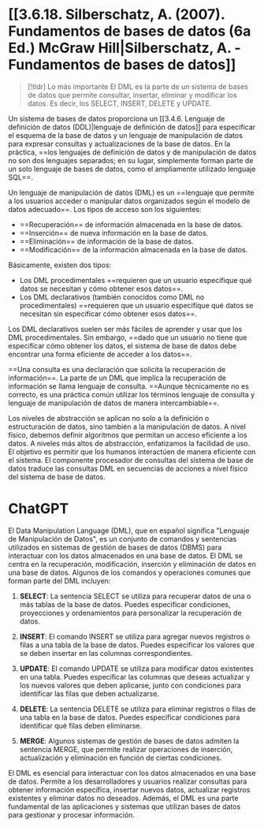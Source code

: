 # [[3.6.18. Silberschatz, A. (2007). Fundamentos de bases de datos (6a Ed.) McGraw Hill|Silberschatz, A. - Fundamentos de bases de datos]]

> [!tldr] Lo más importante
> El DML es la parte de un sistema de bases de datos que permite consultar, insertar, eliminar y modificar los datos. Es decir, los SELECT, INSERT, DELETE y UPDATE.

Un sistema de bases de datos proporciona un [[3.4.6. Lenguaje de definición de datos (DDL)|lenguaje de definición de datos]] para especificar el esquema de la base de datos y un lenguaje de manipulación de datos para expresar consultas y actualizaciones de la base de datos. En la práctica, ==los lenguajes de definición de datos y de manipulación de datos no son dos lenguajes separados; en su lugar, simplemente forman parte de un solo lenguaje de bases de datos, como el ampliamente utilizado lenguaje SQL==.

Un lenguaje de manipulación de datos (DML) es un ==lenguaje que permite a los usuarios acceder o manipular datos organizados según el modelo de datos adecuado==. Los tipos de acceso son los siguientes:

- ==Recuperación== de información almacenada en la base de datos.
- ==Inserción== de nueva información en la base de datos.
- ==Eliminación== de información de la base de datos.
- ==Modificación== de la información almacenada en la base de datos.

Básicamente, existen dos tipos:

- Los DML procedimentales ==requieren que un usuario especifique qué datos se necesitan y cómo obtener esos datos==.
- Los DML declarativos (también conocidos como DML no procedimentales) ==requieren que un usuario especifique qué datos se necesitan sin especificar cómo obtener esos datos==.

Los DML declarativos suelen ser más fáciles de aprender y usar que los DML procedimentales. Sin embargo, ==dado que un usuario no tiene que especificar cómo obtener los datos, el sistema de base de datos debe encontrar una forma eficiente de acceder a los datos==.

==Una consulta es una declaración que solicita la recuperación de información==. La parte de un DML que implica la recuperación de información se llama lenguaje de consulta. ==Aunque técnicamente no es correcto, es una práctica común utilizar los términos lenguaje de consulta y lenguaje de manipulación de datos de manera intercambiable==.

Los niveles de abstracción se aplican no solo a la definición o estructuración de datos, sino también a la manipulación de datos. A nivel físico, debemos definir algoritmos que permitan un acceso eficiente a los datos. A niveles más altos de abstracción, enfatizamos la facilidad de uso. El objetivo es permitir que los humanos interactúen de manera eficiente con el sistema. El componente procesador de consultas del sistema de base de datos traduce las consultas DML en secuencias de acciones a nivel físico del sistema de base de datos.
# ChatGPT
El Data Manipulation Language (DML), que en español significa "Lenguaje de Manipulación de Datos", es un conjunto de comandos y sentencias utilizados en sistemas de gestión de bases de datos (DBMS) para interactuar con los datos almacenados en una base de datos. El DML se centra en la recuperación, modificación, inserción y eliminación de datos en una base de datos. Algunos de los comandos y operaciones comunes que forman parte del DML incluyen:

1. **SELECT**: La sentencia SELECT se utiliza para recuperar datos de una o más tablas de la base de datos. Puedes especificar condiciones, proyecciones y ordenamientos para personalizar la recuperación de datos.

2. **INSERT**: El comando INSERT se utiliza para agregar nuevos registros o filas a una tabla de la base de datos. Puedes especificar los valores que se deben insertar en las columnas correspondientes.

3. **UPDATE**: El comando UPDATE se utiliza para modificar datos existentes en una tabla. Puedes especificar las columnas que deseas actualizar y los nuevos valores que deben aplicarse, junto con condiciones para identificar las filas que deben actualizarse.

4. **DELETE**: La sentencia DELETE se utiliza para eliminar registros o filas de una tabla en la base de datos. Puedes especificar condiciones para identificar qué filas deben eliminarse.

5. **MERGE**: Algunos sistemas de gestión de bases de datos admiten la sentencia MERGE, que permite realizar operaciones de inserción, actualización y eliminación en función de ciertas condiciones.

El DML es esencial para interactuar con los datos almacenados en una base de datos. Permite a los desarrolladores y usuarios realizar consultas para obtener información específica, insertar nuevos datos, actualizar registros existentes y eliminar datos no deseados. Además, el DML es una parte fundamental de las aplicaciones y sistemas que utilizan bases de datos para gestionar y procesar información.